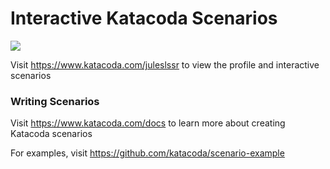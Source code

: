 # Interactive Katacoda Scenarios

[![](http://shields.katacoda.com/katacoda/juleslssr/count.svg)](https://www.katacoda.com/juleslssr "Get your profile on Katacoda.com")

Visit https://www.katacoda.com/juleslssr to view the profile and interactive scenarios

### Writing Scenarios
Visit https://www.katacoda.com/docs to learn more about creating Katacoda scenarios

For examples, visit https://github.com/katacoda/scenario-example
